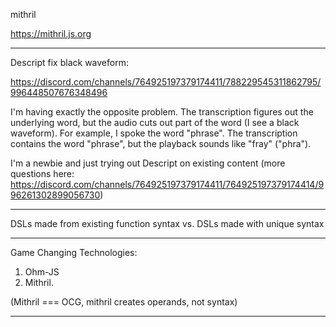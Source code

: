 mithril

https://mithril.js.org


----

Descript fix black waveform:

https://discord.com/channels/764925197379174411/788229545311862795/996448507676348496

I'm having exactly the opposite problem.  The transcription figures out the underlying word, but the audio cuts out part of the word (I see a black waveform).  For example, I spoke the word "phrase".  The transcription contains the word "phrase", but the playback sounds like "fray" ("phra").

I'm a newbie and just trying out Descript on existing content (more questions here: https://discord.com/channels/764925197379174411/764925197379174414/996261302899056730)

---

DSLs made from existing function syntax vs. DSLs made with unique syntax

---

Game Changing Technologies:
1. Ohm-JS
2. Mithril.

(Mithril === OCG, mithril creates operands, not syntax)

---
